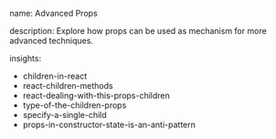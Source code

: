 name: Advanced Props

description: Explore how props can be used as mechanism for more advanced techniques.

insights:
  - children-in-react
  - react-children-methods
  - react-dealing-with-this-props-children
  - type-of-the-children-props
  - specify-a-single-child
  - props-in-constructor-state-is-an-anti-pattern
 

